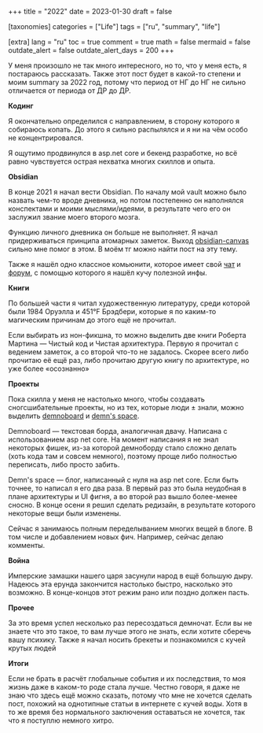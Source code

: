 +++
title = "2022"
date = 2023-01-30
draft = false

[taxonomies]
categories = ["Life"]
tags = ["ru", "summary", "life"]

[extra]
lang = "ru"
toc = true
comment = true
math = false
mermaid = false
outdate_alert = false
outdate_alert_days = 200
+++

У меня произошло не так много интересного, но то, что у меня есть, я постараюсь рассказать. Также этот пост будет в какой-то степени и моим summary за 2022 год, потому что период от НГ до НГ не сильно отличается от периода от ДР до ДР.

**Кодинг**

Я окончательно определился с направлением, в сторону которого я собираюсь копать. До этого я сильно распылялся и я ни на чём особо не концентрировался.

Я ощутимо продвинулся в asp.net core и бекенд разработке, но всё равно чувствуется острая нехватка многих скиллов и опыта.

**Obsidian**

В конце 2021 я начал вести Obsidian. По началу мой vault можно было назвать чем-то вроде дневника, но потом постепенно он наполнялся конспектами и моими мыслями/идеями, в результате чего его он заслужил звание моего второго мозга.

Функцию личного дневника он больше не выполняет. Я начал придерживаться принципа атомарных заметок. Выход [obsidian-canvas](https://obsidian.md/canvas) сильно мне помог в этом. В моём тг можно найти пост на эту тему.

Также я нашёл одно классное комьюнити, которое имеет свой [чат](https://t.me/zettelkasten_ru) и [форум](https://zettel.space), с помощью которого я нашёл кучу полезной инфы.

**Книги**

По большей части я читал художественную литературу, среди которой были 1984 Оруэлла и 451°F Брэдбери, которые я по каким-то магическим причинам до этого ещё не прочитал.

Если выбирать из нон-фикшна, то можно выделить две книги Роберта Мартина — Чистый код и Чистая архитектура. Первую я прочитал с ведением заметок, а со второй что-то не задалось. Скорее всего либо прочитаю её ещё раз, либо прочитаю другую книгу по архитектуре, но уже более «осознанно»

**Проекты**

Пока скилла у меня не настолько много, чтобы создавать сногсшибательные проекты, но из тех, которые люди ± знали, можно выделить [demnoboard](https://github.com/demndevel/demnoboard) и [demn's space](https://demns.space).

Demnoboard — текстовая борда, аналогичная двачу. Написана с использованием asp net core. На момент написания я не знал некоторых фишек, из-за которой демноборду стало сложно делать (хоть кода там и совсем немного), поэтому проще либо полностью переписать, либо просто забить.

Demn's space — блог, написанный с нуля на asp net core. Если быть точнее, то написал я его два раза. В первый раз это была неудобная в плане архитектуры и UI фигня, а во второй раз вышло более-менее сносно. В конце осени я решил сделать редизайн, в результате которого некоторые вещи были изменены. 

Сейчас я занимаюсь полным переделыванием многих вещей в блоге. В том числе и добавлением новых фич. Например, сейчас делаю комменты.

**Война**

Имперские замашки нашего царя засунули народ в ещё большую дыру. Надеюсь эта ерунда закончится настолько быстро, насколько это возможно. В конце-концов этот режим рано или поздно должен пасть.

**Прочее**

За это время успел несколько раз пересоздаться демночат. Если вы не знаете что это такое, то вам лучше этого не знать, если хотите сберечь вашу психику. Также я начал носить брекеты и познакомился с кучей крутых людей

**Итоги**

Если не брать в расчёт глобальные события и их последствия, то моя жизнь даже в каком-то роде стала лучше. Честно говоря, я даже не знаю что здесь ещё можно сказать, потому что мне не хочется сделать пост, похожий на однотипные статьи в интернете с кучей воды. Хотя в то же время без нормального заключения оставаться не хочется, так что я поступлю немного хитро.
